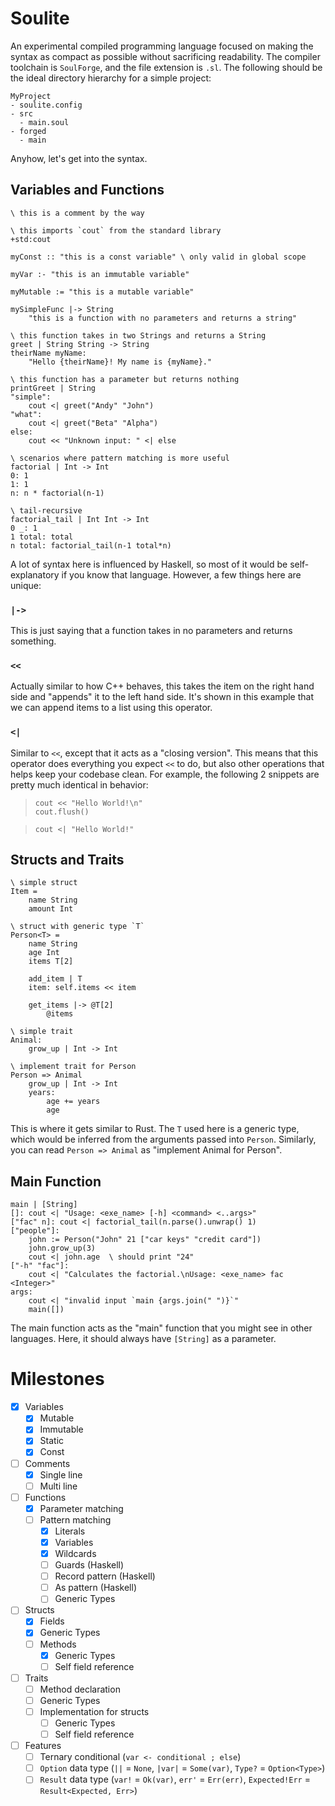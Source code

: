 # Soulite

An experimental compiled programming language focused on making the syntax as compact as possible without sacrificing readability. The compiler toolchain is `SoulForge`, and the file extension is `.sl`. The following should be the ideal directory hierarchy for a simple project:

```
MyProject
- soulite.config
- src
  - main.soul
- forged
  - main
```

Anyhow, let's get into the syntax.

## Variables and Functions
```
\ this is a comment by the way

\ this imports `cout` from the standard library
+std:cout

myConst :: "this is a const variable" \ only valid in global scope

myVar :- "this is an immutable variable"

myMutable := "this is a mutable variable"

mySimpleFunc |-> String
	"this is a function with no parameters and returns a string"

\ this function takes in two Strings and returns a String
greet | String String -> String
theirName myName:
	"Hello {theirName}! My name is {myName}."

\ this function has a parameter but returns nothing
printGreet | String
"simple":
	cout <| greet("Andy" "John")
"what":
	cout <| greet("Beta" "Alpha")
else:
	cout << "Unknown input: " <| else

\ scenarios where pattern matching is more useful
factorial | Int -> Int
0: 1
1: 1
n: n * factorial(n-1)

\ tail-recursive
factorial_tail | Int Int -> Int
0 _: 1
1 total: total
n total: factorial_tail(n-1 total*n)
```

A lot of syntax here is influenced by Haskell, so most of it would be self-explanatory if you know that language. However, a few things here are unique:

### `|->`
This is just saying that a function takes in no parameters and returns something.

### `<<`
Actually similar to how C++ behaves, this takes the item on the right hand side and "appends" it to the left hand side. It's shown in this example that we can append items to a list using this operator.

### `<|`
Similar to `<<`, except that it acts as a "closing version". This means that this operator does everything you expect `<<` to do, but also other operations that helps keep your codebase clean. For example, the following 2 snippets are pretty much identical in behavior:
> ```
> cout << "Hello World!\n"
> cout.flush()
> ```

> ```
> cout <| "Hello World!"
> ```

## Structs and Traits
```
\ simple struct
Item =
	name String
	amount Int

\ struct with generic type `T`
Person<T> =
	name String
	age Int
	items T[2]

	add_item | T
	item: self.items << item

	get_items |-> @T[2]
		@items

\ simple trait
Animal:
	grow_up | Int -> Int

\ implement trait for Person
Person => Animal
	grow_up | Int -> Int
	years:
		age += years
		age
```

This is where it gets similar to Rust. The `T` used here is a generic type, which would be inferred from the arguments passed into `Person`. Similarly, you can read `Person => Animal` as "implement Animal for Person".

## Main Function
```
main | [String]
[]: cout <| "Usage: <exe_name> [-h] <command> <..args>"
["fac" n]: cout <| factorial_tail(n.parse().unwrap() 1)
["people"]:
	john := Person("John" 21 ["car keys" "credit card"])
	john.grow_up(3)
	cout <| john.age  \ should print "24"
["-h" "fac"]:
	cout <| "Calculates the factorial.\nUsage: <exe_name> fac <Integer>"
args:
	cout <| "invalid input `main {args.join(" ")}`"
	main([])
```

The main function acts as the "main" function that you might see in other languages. Here, it should always have `[String]` as a parameter.

# Milestones

- [x] Variables
  - [x] Mutable
  - [x] Immutable
  - [x] Static
  - [x] Const
- [ ] Comments
  - [x] Single line
  - [ ] Multi line
- [ ] Functions
  - [x] Parameter matching
  - [ ] Pattern matching
	- [x] Literals
	- [x] Variables
	- [x] Wildcards
  	- [ ] Guards (Haskell)
	- [ ] Record pattern (Haskell)
	- [ ] As pattern (Haskell)
	- [ ] Generic Types
- [ ] Structs
  - [x] Fields
  - [x] Generic Types
  - [ ] Methods
    - [x] Generic Types
	- [ ] Self field reference
- [ ] Traits
  - [ ] Method declaration
  - [ ] Generic Types
  - [ ] Implementation for structs
	- [ ] Generic Types
	- [ ] Self field reference
- [ ] Features
  - [ ] Ternary conditional (`var <- conditional ; else`)
  - [ ] `Option` data type (`||` = `None`, `|var|` = `Some(var)`, `Type?` = `Option<Type>`)
  - [ ] `Result` data type (`var!` = `Ok(var)`, `err'` = `Err(err)`, `Expected!Err` = `Result<Expected, Err>`)
